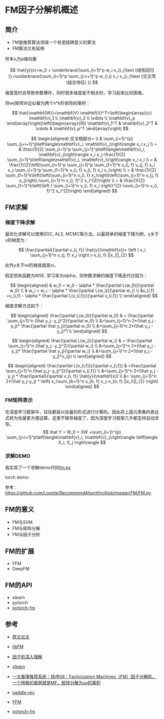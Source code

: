 # FM因子分解机概述

## 简介

- FM是推荐算法领域一个有里程碑意义的算法
- FM算法又有延伸

样本$x_i$为p维向量




$$
\hat{y}(x)=w_0 + \underbrace{\sum_{i=1}^p w_i x_i}_{\text {线性回归 }}+\underbrace{\sum_{i=1}^p \sum_{j=i+1}^p w_{i j} x_i x_j}_{\text {交叉项 (组合待征) }}
$$

  	

维度高时会导致参数爆炸，同时很多维度是不相关的，学习起来比较困难。

将wij矩阵W近似看为两个n*k阶矩阵的乘积：


$$
\hat{\mathbf{W}}=\mathbf{V} \mathbf{V}^T=\left(\begin{array}{c}
\mathbf{v}_1 \\
\mathbf{v}_2 \\
\vdots \\
\mathbf{v}_p
\end{array}\right)\left(\begin{array}{llll}
\mathbf{v}_1^T & \mathbf{v}_2^T & \cdots & \mathbf{v}_p^T
\end{array}\right)
$$

$$
\begin{aligned}
交叉相部分= \\
& \sum_{i=1}^{p} \sum_{j=i+1}^p\left\langle\mathbf{v}_i, \mathbf{v}_j\right\rangle x_i x_j \\
= & \frac{1}{2} \sum_{i=1}^p \sum_{j=1}^p\left\langle\mathbf{v}_i, \mathbf{v}_j\right\rangle x_i x_j-\frac{1}{2} \sum_{i=1}^p\left\langle\mathbf{v}_i, \mathbf{v}_i\right\rangle x_i x_i \\
= & \frac{1}{2}\left(\sum_{i=1}^p \sum_{j=1}^p \sum_{f=1}^k v_{i, f} v_{j, f} x_i x_j-\sum_{i=1}^p \sum_{f=1}^k v_{i, f} v_{i, f} x_i x_i\right) \\
= & \frac{1}{2} \sum_{f=1}^k\left(\left(\sum_{i=1}^n v_{i, f} x_i\right)\left(\sum_{j=1}^n v_{j, f} x_j\right)-\sum_{i=1}^n v_{i, f}^2 x_i^{2}\right) \\
= & \frac{1}{2} \sum_{f=1}^k\left(\left ( \sum_{i=1}^n v_{i, f} x_i \right)^{2}-\sum_{i=1}^n v_{i, f}^2 x_i^{2}\right)
\end{aligned}
$$



 ## FM求解

### 梯度下降求解

最优化求解可以使用SGC, ALS, MCMC等方法。以最简单的梯度下降为例，y关于v的梯度为：

$$
\frac{\partial}{\partial v_{i, f}} \hat{y}(\mathbf{x})= \left ( x_i \sum_{j=1}^n v_{j, f} x_j \right )-v_{i, f} ||x_i||_{2}
$$

此外y关于wi的梯度就是xi。

假定损失函数为$MSE$, 学习率为$alpha$，则参数求解的梯度下降迭代过程为：


$$
\begin{aligned}
& w_0 = w_0 - \alpha * \frac{\partial L(w_0)}{\partial w_0} \\
& w_i = w_i - \alpha * \frac{\partial L(w_i)}{\partial w_i} \\
&v_{i,f} =v_{i,f} - \alpha * \frac{\partial L(v_{i,f})}{\partial v_{i,f}} \\
\end{aligned}
$$

梯度求解方式如下：     

$$
\begin{aligned}
\frac{\partial L(w_0)}{\partial w_0}
& =  \frac{\partial \sum_{j=1}^n (\hat y_j- y_j)^2}{\partial w_0} \\
&=\sum_{j=1}^n 2*(\hat y_j - y_j)* \frac{\partial \hat y_j}{\partial w_0} \\
&=\sum_{j=1}^n 2*(\hat y_j - y_j)*1 \\
\end{aligned}
$$


$$
\begin{aligned}
\frac{\partial L(w_i)}{\partial w_i}
& =  \frac{\partial \sum_{j=1}^n (\hat y_j- y_j)^2}{\partial w_i} \\
&=\sum_{j=1}^n 2*(\hat y_j - y_j)* \frac{\partial \hat y_j}{\partial w_i} \\
&=\sum_{j=1}^n 2*(\hat y_j - y_j)*x_{ji} \\
\end{aligned}
$$


$$
\begin{aligned}
\frac{\partial L(v_{i,f})}{\partial v_{i,f}}
& =\frac{\partial \sum_{j=1}^n (\hat y_j- y_j)^2}{\partial v_{i,f}} \\
&=\sum_{j=1}^n 2*(\hat y_j - y_j) * \frac{\partial}{\partial v_{i, f}} \hat{y}(\mathbf{x}) \\
&= \sum_{j=1}^n 2*(\hat y_j-y_j) * \left(  x_i\sum_{h=1}^n v_{h, f} x_j-v_{h, f} ||x_h||_{2} \right)
\end{aligned}
$$





### FM矩阵表示

在深度学习框架中，往往都是以张量的形式进行计算的。因此将上面元素集的表达式转为张量更方便运算。这里不推导梯度了，因为深度学习框架几乎都支持自动求导。
$$
\hat Y = W_0 + XW +\sum_{i=1}^{p} \sum_{j=i+1}^p\left\langle\mathbf{v}_i, \mathbf{v}_j\right\rangle \left\langle X_i, X_j \right\rangle
$$






### 求解DEMO

我实现了一个求解demo代码[fm.py](fm/fm.py)



torch demo:

参考：https://github.com/Losstie/RecommendAlgorithn/blob/master/FM/FM.py

## FM的意义

- FM与SVM
- FM与矩阵分解
- FM与因子分析




## FM的扩展

- FFM
- DeepFM



## FM的API

- xlearn
- pytorch
- [pytorch-fm](https://github.com/rixwew/pytorch-fm.git)




## 参考

- [原文论文](https://citeseerx.ist.psu.edu/viewdoc/download?doi=10.1.1.393.8529&rep=rep1&type=pdf)
- [libFM](http://www.libfm.org/)
- [因子机深入理解](https://tracholar.github.io/machine-learning/2017/03/10/factorization-machine.html)
- [xlearn](https://xlearn-doc-cn.readthedocs.io/en/latest/install/index.html)
- [一文看懂推荐系统：排序08：Factorization Machines（FM）因子分解机，一个特殊的案例就是MF，矩阵分解为uv的乘积](https://blog.csdn.net/weixin_46838716/article/details/126554031)
- [paddle-rec](https://gitee.com/paddlepaddle/PaddleRec)

- [FFM](https://www.csie.ntu.edu.tw/~cjlin/papers/ffm.pdf)

- [pytorch-fm](https://github.com/rixwew/pytorch-fm.git)

  